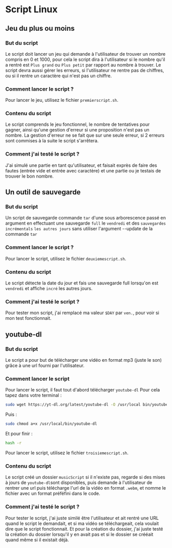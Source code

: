 # Script Linux

## Jeu du plus ou moins

### But du script

Le script doit lancer un jeu qui demande à l'utilisateur de trouver un nombre compris en 0 et 1000, pour cela le script dira à l'utilisateur si le nombre qu'il a rentré est `Plus grand` ou `Plus petit` par rapport au nombre à trouver.
Le script devra aussi gérer les erreurs, si l'utilisateur ne rentre pas de chiffres, ou si il rentre un caractère qui n'est pas un chiffre.

### Comment lancer le script ?

Pour lancer le jeu, utilisez le fichier `premierscript.sh`.

### Contenu du script

Le script comprends le jeu fonctionnel, le nombre de tentatives pour gagner, ainsi qu'une gestion d'erreur si une proposition n'est pas un nombre.
La gestion d'erreur ne se fait que sur une seule erreur, si 2 erreurs sont commises à la suite le script s'arrêtera.

### Comment j'ai testé le script ?

J'ai simulé une partie en tant qu'utilisateur, et faisait exprès de faire des fautes (entrée vide et entrée avec caractère) et une partie ou je testais de trouver le bon nombre.

## Un outil de sauvegarde

### But du script

Un script de sauvegarde commande `tar` d'une sous arborescence passé en argument en effectuant une sauvegarde `full` le `vendredi` et des `sauvegardes incrémentals` `les autres jours` sans utiliser l'argument --update de la commande `tar`

### Comment lancer le script ?

Pour lancer le script, utilisez le fichier `deuxiemescript.sh`.

### Contenu du script

Le script détecte la date du jour et fais une sauvegarde full lorsqu'on est `vendredi` et affiche `incré` les autres jours.

### Comment j'ai testé le script ?

Pour tester mon script, j'ai remplacé ma valeur `$DAY` par `ven.`, pour voir si mon test fonctionnait.

## youtube-dl

### But du script

Le script a pour but de télécharger une vidéo en format mp3 (juste le son) grâce à une url fourni par l'utilisateur.

### Comment lancer le script

Pour lancer le script, il faut tout d'abord télécharger `youtube-dl`
Pour cela tapez dans votre terminal :
```bash
sudo wget https://yt-dl.org/latest/youtube-dl -O /usr/local bin/youtube-dl
```
Puis :
```bash
sudo chmod a+x /usr/local/bin/youtube-dl
```
Et pour finir :
```bash
hash -r
```

Pour lancer le script, utilisez le fichier `troisiemescript.sh`.

### Contenu du script

Le script créé un dossier `musicScript` si il n'existe pas, regarde si des mises à jours de `youtube-dl`sont disponibles, puis demande à l'utilisateur de rentrer une url puis télécharge l'url de la vidéo en format `.webm`, et nomme le fichier avec un format préféfini dans le code.

### Comment j'ai testé le script ?

Pour tester le script, j'ai juste similé être l'utilisateur et ait rentré une URL quand le script le demandait, et si ma vidéo se téléchargeait, cela voulait dire que le script fonctionnait.
Et pour la création du dossier, j'ai juste testé la création du dossier lorsqu'il y en avait pas et si le dossier se crééait quand même si il existait déjà.

